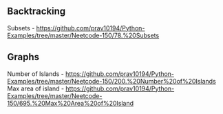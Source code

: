 ## Backtracking

Subsets - https://github.com/prav10194/Python-Examples/tree/master/Neetcode-150/78.%20Subsets


## Graphs

Number of Islands - https://github.com/prav10194/Python-Examples/tree/master/Neetcode-150/200.%20Number%20of%20Islands
Max area of island - https://github.com/prav10194/Python-Examples/tree/master/Neetcode-150/695.%20Max%20Area%20of%20Island

